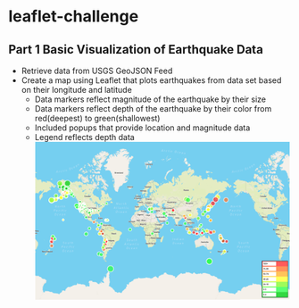 # leaflet-challenge  
## Part 1 Basic Visualization of Earthquake Data  
- Retrieve data from USGS GeoJSON Feed  
- Create a map using Leaflet that plots earthquakes from data set based on their longitude and latitude   
    - Data markers reflect magnitude of the earthquake by their size
    - Data markers reflect depth of the earthquake by their color from red(deepest) to green(shallowest)  
    -  Included popups that provide location and magnitude data  
    -  Legend reflects depth data  
![step1](Leaflet_Setp_1/Images/step1.PNG)